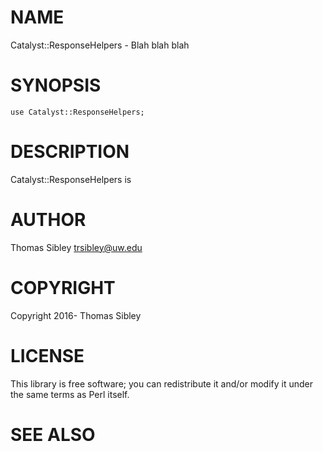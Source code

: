 # NAME

Catalyst::ResponseHelpers - Blah blah blah

# SYNOPSIS

    use Catalyst::ResponseHelpers;

# DESCRIPTION

Catalyst::ResponseHelpers is

# AUTHOR

Thomas Sibley <trsibley@uw.edu>

# COPYRIGHT

Copyright 2016- Thomas Sibley

# LICENSE

This library is free software; you can redistribute it and/or modify
it under the same terms as Perl itself.

# SEE ALSO
